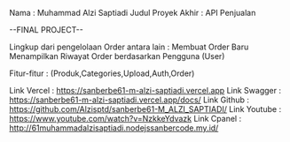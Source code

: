 Nama : Muhammad Alzi Saptiadi
Judul Proyek Akhir : API Penjualan

--FINAL PROJECT--

Lingkup dari pengelolaan Order antara lain :
Membuat Order Baru
Menampilkan Riwayat Order berdasarkan Pengguna (User)

Fitur-fitur  : (Produk,Categories,Upload,Auth,Order)

Link Vercel : https://sanberbe61-m-alzi-saptiadi.vercel.app
Link Swagger : https://sanberbe61-m-alzi-saptiadi.vercel.app/docs/
Link Github : https://github.com/Alzisptd/sanberbe61-M_ALZI_SAPTIADI/
Link Youtube : https://www.youtube.com/watch?v=NzkkeYdvazk
Link Cpanel : http://61muhammadalzisaptiadi.nodejssanbercode.my.id/
